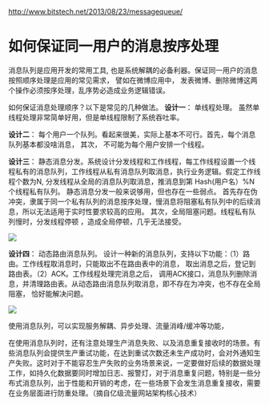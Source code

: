 http://www.bitstech.net/2013/08/23/messagequeue/

# 如何保证同一用户的消息按序处理

消息队列是应用开发的常用工具, 也是系统解耦的必备利器。保证同一用户的消息按照顺序处理是应用的常见需求，  譬如在微博应用中， 发表微博、删除微博这两个操作必须按序处理，乱序势必造成业务逻辑错误。

如何保证消息处理顺序？以下是常见的几种做法。
**设计一**： 单线程处理。 虽然单线程处理非常简单好用，但是单线程限制了系统吞吐率。

**设计二**： 每个用户一个队列。看起来很美，实际上基本不可行。首先，每个消息队列基本都没啥消息， 其次， 不可能为每个用户安排一个线程。

**设计三**：  静态消息分发。系统设计分发线程和工作线程，每工作线程设置一个线程私有的消息队列，工作线程从私有消息队列取消息，执行业务逻辑。假定工作线程个数为N,  分发线程从全局的消息队列取消息，推消息到第 Hash(用户名）%N个线程私有队列。  静态消息分发一般来说够用，但也存在一些弱点。 首先存在伪冲突，隶属于同一个私有队列的消息按序处理，慢消息将阻塞私有队列中的后续消息，所以无法适用于实时性要求较高的应用。 其次，全局阻塞问题。线程私有队列慢时，分发线程停顿 ，造成全局停顿，几乎无法接受。

![](http://www.bitstech.net/wp-content/uploads/2013/08/Image-300x124.png)

**设计四**： 动态路由消息队列。 设计一种新的消息队列，支持以下功能：（1）路由。工作线程取消息时，只能取出不在路由表中的消息， 取出消息之后，登记到路由表。（2）ACK。工作线程处理完消息之后， 调用ACK接口，消息队列删除消息，并清理路由表。从动态路由消息队列取消息，即不存在为冲突，也不存在全局阻塞， 恰好能解决问题。

![](http://www.bitstech.net/wp-content/uploads/2013/08/Image1-300x214.png)



使用消息队列，可以实现服务解耦、异步处理、流量消峰/缓冲等功能，

在使用消息队列时，还有注意处理生产消息失败、以及消息重复接收时的场景。有些消息队列会提供生产重试功能，在达到重试次数还未生产成功时，会对外通知生产失败。这时对于不能容忍生产失败的业务场景来说，一定要做好后续的数据处理工作，如持久化数据要同时增加日志、报警灯，对于消息重复问题，特别是一些分布式消息队列，出于性能和开销的考虑，在一些场景下会发生消息重复接收，需要在业务层面进行防重处理。（摘自亿级流量网站架构核心技术）